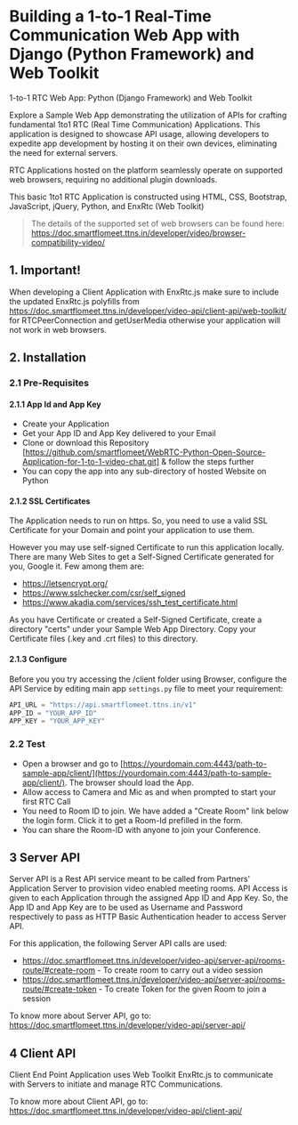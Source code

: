 # Building a 1-to-1 Real-Time Communication Web App with Django (Python Framework) and Web Toolkit

1-to-1 RTC Web App: Python (Django Framework) and Web Toolkit 

Explore a Sample Web App demonstrating the utilization of APIs for crafting fundamental 1to1 RTC (Real Time Communication) Applications. This application is designed to showcase API usage, allowing developers to expedite app development by hosting it on their own devices, eliminating the need for external servers. 

RTC Applications hosted on the platform seamlessly operate on supported web browsers, requiring no additional plugin downloads. 

This basic 1to1 RTC Application is constructed using HTML, CSS, Bootstrap, JavaScript, jQuery, Python, and EnxRtc (Web Toolkit) 

>The details of the supported set of web browsers can be found here:
https://doc.smartflomeet.ttns.in/developer/video/browser-compatibility-video/

## 1. Important!

When developing a Client Application with EnxRtc.js make sure to include the updated EnxRtc.js polyfills from https://doc.smartflomeet.ttns.in/developer/video-api/client-api/web-toolkit/ for RTCPeerConnection and getUserMedia otherwise your application will not work in web browsers.

## 2. Installation

### 2.1 Pre-Requisites

#### 2.1.1 App Id and App Key

* Create your Application
* Get your App ID and App Key delivered to your Email
* Clone or download this Repository [https://github.com/smartflomeet/WebRTC-Python-Open-Source-Application-for-1-to-1-video-chat.git] & follow the steps further 
* You can copy the app into any sub-directory of hosted Website on Python

#### 2.1.2 SSL Certificates

The Application needs to run on https. So, you need to use a valid SSL Certificate for your Domain and point your application to use them.

However you may use self-signed Certificate to run this application locally. There are many Web Sites to get a Self-Signed Certificate generated for you, Google it. Few among them are:
* https://letsencrypt.org/
* https://www.sslchecker.com/csr/self_signed
* https://www.akadia.com/services/ssh_test_certificate.html

As you have Certificate or created a Self-Signed Certificate, create a directory "certs" under your Sample Web App Directory. Copy your Certificate files (.key and .crt files) to this directory.


#### 2.1.3 Configure

Before you you try accessing the /client folder using Browser, configure the API Service by editing main app `settings.py` file to meet your requirement:

```python
API_URL = "https://api.smartflomeet.ttns.in/v1"
APP_ID = "YOUR_APP_ID"
APP_KEY = "YOUR_APP_KEY"
```

### 2.2 Test

* Open a browser and go to [https://yourdomain.com:4443/path-to-sample-app/client/](https://yourdomain.com:4443/path-to-sample-app/client/). The browser should load the App. 
* Allow access to Camera and Mic as and when prompted to start your first RTC Call
* You need to Room ID to join. We have added a "Create Room" link below the login form. Click it to get a Room-Id prefilled in the form. 
* You can share the Room-ID with anyone to join your Conference.



## 3 Server API

Server API is a Rest API service meant to be called from Partners' Application Server to provision video enabled
meeting rooms. API Access is given to each Application through the assigned App ID and App Key. So, the App ID and App Key
are to be used as Username and Password respectively to pass as HTTP Basic Authentication header to access Server API.

For this application, the following Server API calls are used:
* https://doc.smartflomeet.ttns.in/developer/video-api/server-api/rooms-route/#create-room - To create room to carry out a video session
* https://doc.smartflomeet.ttns.in/developer/video-api/server-api/rooms-route/#create-token - To create Token for the given Room to join a session

To know more about Server API, go to:
https://doc.smartflomeet.ttns.in/developer/video-api/server-api/


## 4 Client API

Client End Point Application uses Web Toolkit EnxRtc.js to communicate with Servers to initiate and manage RTC Communications.

To know more about Client API, go to:
https://doc.smartflomeet.ttns.in/developer/video-api/client-api/
